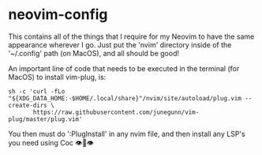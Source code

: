 # neovim-config
This contains all of the things that I require for my Neovim to have the same
appearance wherever I go. Just put the 'nvim' directory inside of the '~/.config' path (on MacOS), and all should be good!

An important line of code that needs to be executed in the terminal (for MacOS) to install vim-plug, is: 
```
sh -c 'curl -fLo "${XDG_DATA_HOME:-$HOME/.local/share}"/nvim/site/autoload/plug.vim --create-dirs \
       https://raw.githubusercontent.com/junegunn/vim-plug/master/plug.vim'
```
You then must do ':PlugInstall' in any nvim file, and then install any LSP's you need using Coc 👁️👄👁️

